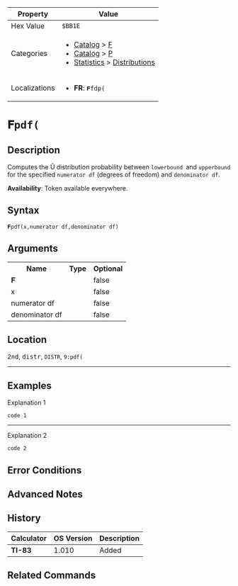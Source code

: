 | Property      | Value |
|---------------|-------|
| Hex Value     | `$BB1E`|
| Categories    | <ul><li>[Catalog](../categories/Catalog.md) > [F](../categories/Catalog.md#F)</li><li>[Catalog](../categories/Catalog.md) > [P](../categories/Catalog.md#P)</li><li>[Statistics](../categories/Statistics.md) > [Distributions](../categories/Statistics.md#Distributions)</li></ul> |
| Localizations | <ul><li><b>FR</b>: `𝐅fdp(`</li></ul> |

# `𝐅pdf(`

## Description
Computes the Û distribution probability between `lowerbound `and `upperbound` for the specified `numerator df` (degrees of freedom) and `denominator df`.


<b>Availability</b>: Token available everywhere.

## Syntax
`𝐅pdf(x,numerator df,denominator df)`

## Arguments
<table>
<tr><th>Name</th><th>Type</th><th>Optional</th></tr>

<tr><td>𝐅</td><td></td><td>false</td></tr>

<tr><td>x</td><td></td><td>false</td></tr>

<tr><td>numerator df</td><td></td><td>false</td></tr>

<tr><td>denominator df</td><td></td><td>false</td></tr>

</table>

## Location
<kbd>2nd</kbd>, <kbd>distr</kbd>, `DISTR`, `9:pdf(`
<hr>

## Examples

Explanation 1
```ti-basic
code 1
```
---
Explanation 2
```ti-basic
code 2
```

## Error Conditions


## Advanced Notes


## History
| Calculator | OS Version | Description |
|------------|------------|-------------|
| <b>TI-83</b> | 1.010 | Added

## Related Commands

    